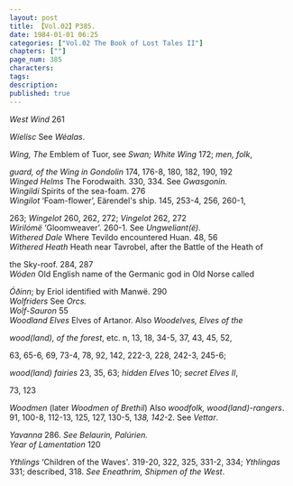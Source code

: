 ```yaml
---
layout: post
title: 【Vol.02】P385.
date: 1984-01-01 06:25
categories: ["Vol.02 The Book of Lost Tales II"]
chapters: [""]
page_num: 385
characters: 
tags: 
description: 
published: true
---
```


<p style="text-indent: 0;">
<I>West Wind</I>    261
</p>

<I>Wíelisc</I>   See <I>Wéalas</I>.

<I>Wing, The</I>     Emblem of Tuor, see <I>Swan; White Wing</I> 172; <I>men, folk</I>,

<I>guard, of the Wing in Gondolin</I> 174, 176-8, 180, 182, 190, 192<BR><I>Winged Helms</I>     The Forodwaith. 330, 334. See <I>Gwasgonin.<BR>Wingildi</I>    Spirits of the sea-foam. 276<BR><I>Wingilot</I>    ‘Foam-flower’,   Eärendel's ship.   145, 253-4, 256,   260-1,

263; <I>Wingelot</I> 260, 262, 272; <I>Vingelot</I> 262, 272<BR><I>Wirilómë</I>   ‘Gloomweaver’. 260-1. See <I>Ungweliant(ë).<BR>Withered Dale</I>    Where Tevildo encountered Huan. 48, 56<BR><I>Withered Heath</I>     Heath near Tavrobel, after the Battle of the Heath of

the Sky-roof. 284, 287<BR><I>Wóden</I>   Old English name of the Germanic god in Old Norse called

<I>Óðinn</I>; by Eriol identified with Manwë. 290<BR><I>Wolfriders</I>     See <I>Orcs.<BR>Wolf-Sauron</I>     55<BR><I>Woodland Elves</I>     Elves  of  Artanor.   Also   <I>Woodelves,   Elves  of the</I>

<I>wood(land), of the forest</I>, etc.  n,  13, 18, 34-5, 37, 43, 45, 52,

63, 65-6, 69, 73-4, 78, 92, 142, 222-3, 228,   242-3, 245-6;

<I>wood(land) fairies</I> 23, 35, 63; <I>hidden Elves</I> 10; <I>secret Elves II</I>,

73, 123

<I>Woodmen</I>    (later <I>Woodmen of Brethil</I>) Also <I>woodfolk, wood(land)-rangers</I>. 91, 100-8, 112-13, 125, 127, 130-5, 1<I>38, 142</I>-2. See <I>Vettar</I>.

<I>Yavanna</I>   286. <I>See Belaurin, Palúrien.<BR>Year of Lamentation</I>     120

<I>Ythlings</I>    ‘Children of the Waves'. 319-20, 322, 325, 331-2, 334; <I>Ythlingas</I> 331; described, 318. <I>See Eneathrim, Shipmen of the West</I>.

